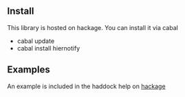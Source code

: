
Install
--------

This library is hosted on hackage. You can install it via cabal

- cabal update
- cabal install hiernotify

Examples
---------

An example is included in the haddock help on [hackage](http://hackage.haskell.org/packages/archive/directory/hiernotify-2011.3.17/doc/html/System-Hiernotify.html)



